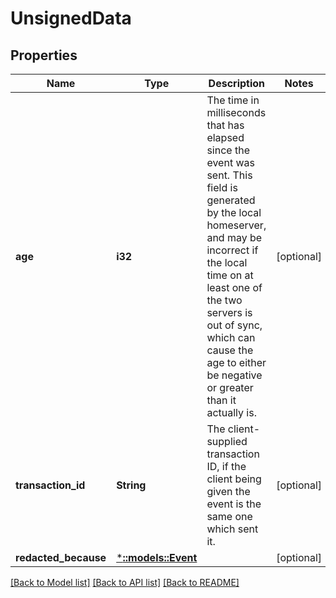 # UnsignedData

## Properties

Name | Type | Description | Notes
------------ | ------------- | ------------- | -------------
**age** | **i32** | The time in milliseconds that has elapsed since the event was sent. This field is generated by the local homeserver, and may be incorrect if the local time on at least one of the two servers is out of sync, which can cause the age to either be negative or greater than it actually is. | [optional] 
**transaction_id** | **String** | The client-supplied transaction ID, if the client being given the event is the same one which sent it. | [optional] 
**redacted_because** | [***::models::Event**](Event.md) |  | [optional] 

[[Back to Model list]](../README.md#documentation-for-models) [[Back to API list]](../README.md#documentation-for-api-endpoints) [[Back to README]](../README.md)


